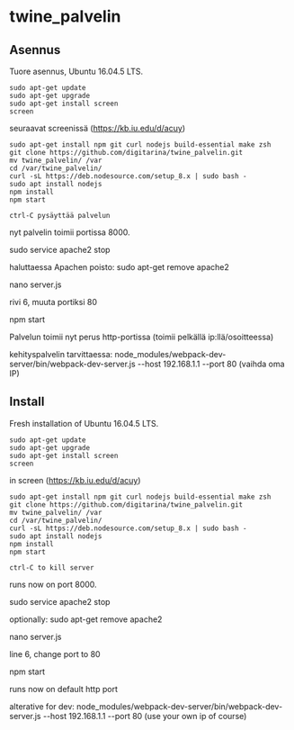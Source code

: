 # twine_palvelin

## Asennus

Tuore asennus, Ubuntu 16.04.5 LTS.

    sudo apt-get update
    sudo apt-get upgrade
    sudo apt-get install screen
    screen

seuraavat screenissä (https://kb.iu.edu/d/acuy)

    sudo apt-get install npm git curl nodejs build-essential make zsh
    git clone https://github.com/digitarina/twine_palvelin.git
    mv twine_palvelin/ /var
    cd /var/twine_palvelin/
    curl -sL https://deb.nodesource.com/setup_8.x | sudo bash -
    sudo apt install nodejs
    npm install
    npm start

    ctrl-C pysäyttää palvelun

nyt palvelin toimii portissa 8000.

   sudo service apache2 stop
   
haluttaessa Apachen poisto: sudo apt-get remove apache2

   nano server.js

   rivi 6, muuta portiksi 80

   npm start

Palvelun toimii nyt perus http-portissa (toimii pelkällä ip:llä/osoitteessa)

kehityspalvelin tarvittaessa: node_modules/webpack-dev-server/bin/webpack-dev-server.js  --host 192.168.1.1 --port 80 (vaihda oma IP)

## Install

Fresh installation of Ubuntu 16.04.5 LTS.

    sudo apt-get update
    sudo apt-get upgrade
    sudo apt-get install screen
    screen

in screen (https://kb.iu.edu/d/acuy)

    sudo apt-get install npm git curl nodejs build-essential make zsh
    git clone https://github.com/digitarina/twine_palvelin.git
    mv twine_palvelin/ /var
    cd /var/twine_palvelin/
    curl -sL https://deb.nodesource.com/setup_8.x | sudo bash -
    sudo apt install nodejs
    npm install
    npm start

    ctrl-C to kill server

runs now on port 8000.

   sudo service apache2 stop

optionally: sudo apt-get remove apache2

   nano server.js

   line 6, change port to 80

   npm start

runs now on default http port

alterative for dev: node_modules/webpack-dev-server/bin/webpack-dev-server.js  --host 192.168.1.1 --port 80 (use your own ip of course)
